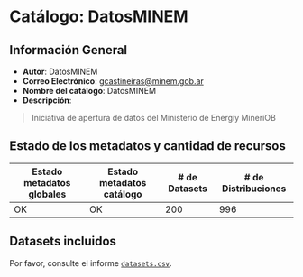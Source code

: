 
# Catálogo: DatosMINEM

## Información General

- **Autor**: DatosMINEM
- **Correo Electrónico**: gcastineiras@minem.gob.ar
- **Nombre del catálogo**: DatosMINEM
- **Descripción**:

> Iniciativa de apertura de datos del Ministerio de Energíy MineríOB

## Estado de los metadatos y cantidad de recursos

Estado metadatos globales | Estado metadatos catálogo | # de Datasets | # de Distribuciones
--------------------------|---------------------------|---------------|--------------------
OK | OK | 200 | 996

## Datasets incluidos

Por favor, consulte el informe [`datasets.csv`](datasets.csv).
